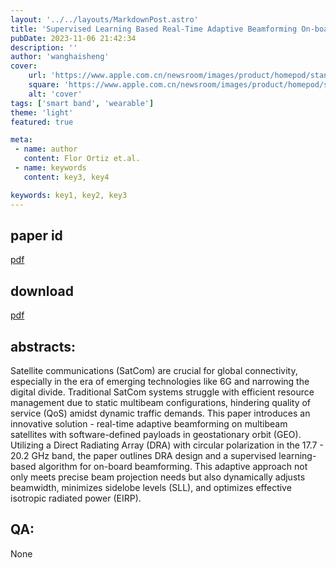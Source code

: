 ```yaml
---
layout: '../../layouts/MarkdownPost.astro'
title: 'Supervised Learning Based Real-Time Adaptive Beamforming On-board Multibeam Satellites'
pubDate: 2023-11-06 21:42:34
description: ''
author: 'wanghaisheng'
cover:
    url: 'https://www.apple.com.cn/newsroom/images/product/homepod/standard/Apple-HomePod-hero-230118_big.jpg.large_2x.jpg'
    square: 'https://www.apple.com.cn/newsroom/images/product/homepod/standard/Apple-HomePod-hero-230118_big.jpg.large_2x.jpg'
    alt: 'cover'
tags: ['smart band', 'wearable'] 
theme: 'light'
featured: true

meta:
 - name: author
   content: Flor Ortiz et.al.
 - name: keywords
   content: key3, key4

keywords: key1, key2, key3
---
```


## paper id
[pdf](2311.01334v1)
## download
[pdf]([2311.01334v1](http://arxiv.org/abs/2311.01334v1))
## abstracts:
Satellite communications (SatCom) are crucial for global connectivity, especially in the era of emerging technologies like 6G and narrowing the digital divide. Traditional SatCom systems struggle with efficient resource management due to static multibeam configurations, hindering quality of service (QoS) amidst dynamic traffic demands. This paper introduces an innovative solution - real-time adaptive beamforming on multibeam satellites with software-defined payloads in geostationary orbit (GEO). Utilizing a Direct Radiating Array (DRA) with circular polarization in the 17.7 - 20.2 GHz band, the paper outlines DRA design and a supervised learning-based algorithm for on-board beamforming. This adaptive approach not only meets precise beam projection needs but also dynamically adjusts beamwidth, minimizes sidelobe levels (SLL), and optimizes effective isotropic radiated power (EIRP).
## QA:
None
